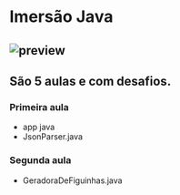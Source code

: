 # Imersão Java

![preview](img/The%20Dark%20Knight.png)
---
## São 5 aulas  e com desafios.

### Primeira aula 
- app java
- JsonParser.java

### Segunda aula
- GeradoraDeFiguinhas.java




